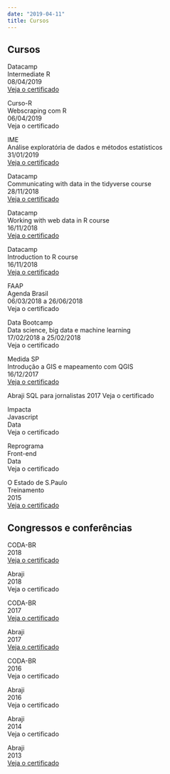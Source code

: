 ```yaml
---
date: "2019-04-11"
title: Cursos
---
```


## Cursos

Datacamp     
Intermediate R     
08/04/2019     
[Veja o certificado](/static/intermediate-r-gabriela-caesar-datacamp-4-abril-2019.pdf)

Curso-R   
Webscraping com R   
06/04/2019   
Veja o certificado   

IME     
Análise exploratória de dados e métodos estatísticos     
31/01/2019     
[Veja o certificado](/static/apolo-ime-curso-verao-analise-exploratorio-de-dados-e-metodos-estatisticos-usp-jan-2019.pdf)

Datacamp     
Communicating with data in the tidyverse course     
28/11/2018    
[Veja o certificado](/static/datacamp-tidyverse-timo-srf-28nov2018.pdf)

Datacamp     
Working with web data in R course     
16/11/2018     
[Veja o certificado](/static/working-with-web-data-in-r-course-gabriela-caesar-16nov2018.pdf)

Datacamp     
Introduction to R course     
16/11/2018     
[Veja o certificado](/static/introduction-to-r-course-datacamp-gabriela-caesar-16nov2018.pdf)

FAAP     
Agenda Brasil     
06/03/2018 a 26/06/2018          
Veja o certificado       

Data Bootcamp     
Data science, big data e machine learning    
17/02/2018 a 25/02/2018    
Veja o certificado     

Medida SP    
Introdução a GIS e mapeamento com QGIS    
16/12/2017   
[Veja o certificado](/static/certificado_Intro-GIS-e-mapeamento-com-QGIS-gabriela-caesar-16-dez-2017.pdf)

Abraji
SQL para jornalistas
2017
Veja o certificado

Impacta     
Javascript     
Data     
Veja o certificado     

Reprograma     
Front-end     
Data     
Veja o certificado     

O Estado de S.Paulo     
Treinamento     
2015     
[Veja o certificado](/static/trainee-estadao-gabriela-caesar-2015-convertido.pdf)     


## Congressos e conferências

CODA-BR     
2018     
[Veja o certificado](/static/codabr-gabriela-caesar-2018-certificado.pdf)   

Abraji     
2018     
Veja o certificado     

CODA-BR     
2017     
[Veja o certificado](/static/gabriela-caesar-escola-de-dados-codabr-2017.pdf)

Abraji     
2017     
[Veja o certificado](/static/abraji-gabriela-caesar-2017-convertido.pdf)

CODA-BR     
2016     
Veja o certificado     

Abraji     
2016     
Veja o certificado     

Abraji     
2014     
Veja o certificado     

Abraji     
2013    
[Veja o certificado](/static/gabriela-caesar-abraji-2013.pdf)   
